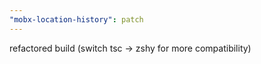 ```yaml
---
"mobx-location-history": patch
---
```


refactored build (switch tsc -> zshy for more compatibility)
